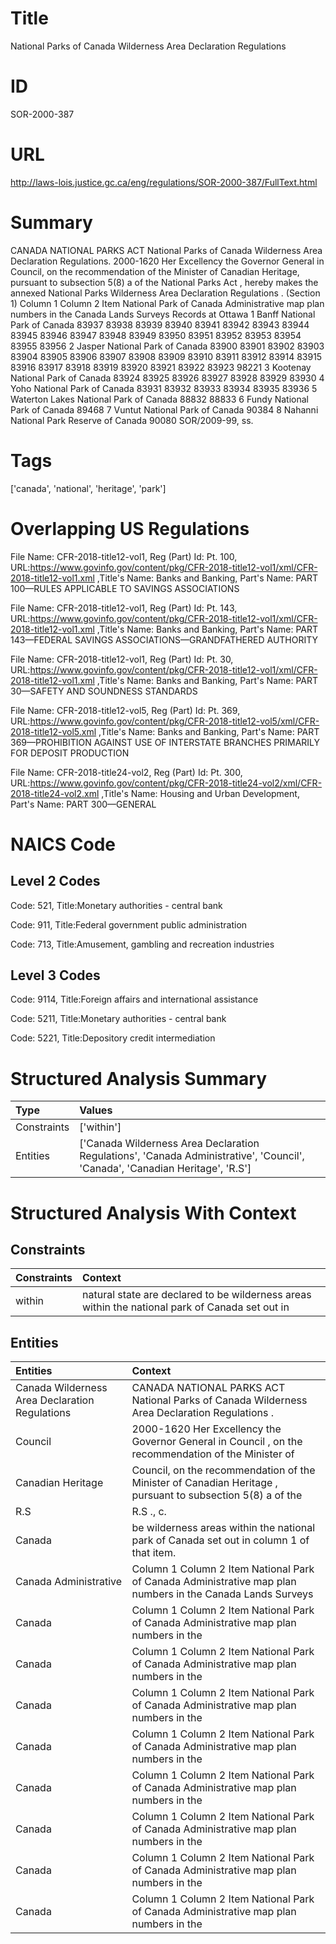 # Title
National Parks of Canada Wilderness Area Declaration Regulations


# ID
SOR-2000-387

# URL
http://laws-lois.justice.gc.ca/eng/regulations/SOR-2000-387/FullText.html


# Summary
CANADA NATIONAL PARKS ACT National Parks of Canada Wilderness Area Declaration Regulations.
2000-1620 Her Excellency the Governor General in Council, on the recommendation of the Minister of Canadian Heritage, pursuant to subsection 5(8) a  of the  National Parks Act , hereby makes the annexed  National Parks Wilderness Area Declaration Regulations .
(Section 1) Column 1 Column 2 Item National Park of Canada Administrative map plan numbers in the Canada Lands Surveys Records at Ottawa 1 Banff National Park of Canada 83937 83938 83939 83940 83941 83942 83943 83944 83945 83946 83947 83948 83949 83950 83951 83952 83953 83954 83955 83956 2 Jasper National Park of Canada 83900 83901 83902 83903 83904 83905 83906 83907 83908 83909 83910 83911 83912 83914 83915 83916 83917 83918 83919 83920 83921 83922 83923 98221 3 Kootenay National Park of Canada 83924 83925 83926 83927 83928 83929 83930 4 Yoho National Park of Canada 83931 83932 83933 83934 83935 83936 5 Waterton Lakes National Park of Canada 88832 88833 6 Fundy National Park of Canada 89468 7 Vuntut National Park of Canada 90384 8 Nahanni National Park Reserve of Canada 90080 SOR/2009-99, ss.


# Tags
['canada', 'national', 'heritage', 'park']


# Overlapping US Regulations
File Name: CFR-2018-title12-vol1, Reg (Part) Id: Pt. 100, URL:https://www.govinfo.gov/content/pkg/CFR-2018-title12-vol1/xml/CFR-2018-title12-vol1.xml
,Title's Name: Banks and Banking, Part's Name: PART 100—RULES APPLICABLE TO SAVINGS ASSOCIATIONS

File Name: CFR-2018-title12-vol1, Reg (Part) Id: Pt. 143, URL:https://www.govinfo.gov/content/pkg/CFR-2018-title12-vol1/xml/CFR-2018-title12-vol1.xml
,Title's Name: Banks and Banking, Part's Name: PART 143—FEDERAL SAVINGS ASSOCIATIONS—GRANDFATHERED AUTHORITY

File Name: CFR-2018-title12-vol1, Reg (Part) Id: Pt. 30, URL:https://www.govinfo.gov/content/pkg/CFR-2018-title12-vol1/xml/CFR-2018-title12-vol1.xml
,Title's Name: Banks and Banking, Part's Name: PART 30—SAFETY AND SOUNDNESS STANDARDS

File Name: CFR-2018-title12-vol5, Reg (Part) Id: Pt. 369, URL:https://www.govinfo.gov/content/pkg/CFR-2018-title12-vol5/xml/CFR-2018-title12-vol5.xml
,Title's Name: Banks and Banking, Part's Name: PART 369—PROHIBITION AGAINST USE OF INTERSTATE BRANCHES PRIMARILY FOR DEPOSIT PRODUCTION

File Name: CFR-2018-title24-vol2, Reg (Part) Id: Pt. 300, URL:https://www.govinfo.gov/content/pkg/CFR-2018-title24-vol2/xml/CFR-2018-title24-vol2.xml
,Title's Name: Housing and Urban Development, Part's Name: PART 300—GENERAL




# NAICS Code
## Level 2 Codes
Code: 521, Title:Monetary authorities - central bank

Code: 911, Title:Federal government public administration

Code: 713, Title:Amusement, gambling and recreation industries




## Level 3 Codes
Code: 9114, Title:Foreign affairs and international assistance

Code: 5211, Title:Monetary authorities - central bank

Code: 5221, Title:Depository credit intermediation







# Structured Analysis Summary
| Type        | Values                                                                                                                       |
|:------------|:-----------------------------------------------------------------------------------------------------------------------------|
| Constraints | ['within']                                                                                                                   |
| Entities    | ['Canada Wilderness Area Declaration Regulations', 'Canada Administrative', 'Council', 'Canada', 'Canadian Heritage', 'R.S'] |


# Structured Analysis With Context
 


## Constraints
| Constraints   | Context                                                                                         |
|:--------------|:------------------------------------------------------------------------------------------------|
| within        | natural state are declared to be wilderness areas within the national park of Canada set out in |


## Entities
| Entities                                       | Context                                                                                                    |
|:-----------------------------------------------|:-----------------------------------------------------------------------------------------------------------|
| Canada Wilderness Area Declaration Regulations | CANADA NATIONAL PARKS ACT National Parks of  Canada Wilderness Area Declaration Regulations .              |
| Council                                        | 2000-1620 Her Excellency the Governor General in  Council , on the recommendation of the Minister of       |
| Canadian Heritage                              | Council, on the recommendation of the Minister of Canadian Heritage , pursuant to subsection 5(8) a of the |
| R.S                                            | R.S ., c.                                                                                                  |
| Canada                                         | be wilderness areas within the national park of Canada  set out in column 1 of that item.                  |
| Canada Administrative                          | Column 1 Column 2 Item National Park of Canada Administrative map plan numbers in the Canada Lands Surveys |
| Canada                                         | Column 1 Column 2 Item National Park of Canada  Administrative map plan numbers in the                     |
| Canada                                         | Column 1 Column 2 Item National Park of Canada  Administrative map plan numbers in the                     |
| Canada                                         | Column 1 Column 2 Item National Park of Canada  Administrative map plan numbers in the                     |
| Canada                                         | Column 1 Column 2 Item National Park of Canada  Administrative map plan numbers in the                     |
| Canada                                         | Column 1 Column 2 Item National Park of Canada  Administrative map plan numbers in the                     |
| Canada                                         | Column 1 Column 2 Item National Park of Canada  Administrative map plan numbers in the                     |
| Canada                                         | Column 1 Column 2 Item National Park of Canada  Administrative map plan numbers in the                     |
| Canada                                         | Column 1 Column 2 Item National Park of Canada  Administrative map plan numbers in the                     |


